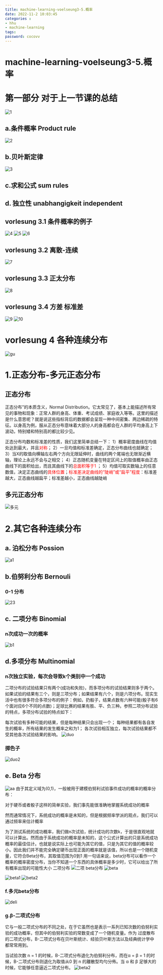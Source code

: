 ```yaml
---
title: machine-learning-voelseung3-5.概率
date: 2022-11-2 10:03:45
categories : 
- hhu
- machine-learning
tags:
password: cocovv
---
```

# machine-learning-voelseung3-5.概率
# 第一部分 对于上一节课的总结
![1](./k3-5/v-3.1.PNG)

## a.条件概率 Product rule
![2](./k3-5/1-%E6%9D%A1%E4%BB%B6%E6%A6%82%E7%8E%87-Conditimal-Probability.PNG)

## b.贝叶斯定律
![3](./k3-5/2-%E8%B4%9D%E5%8F%B6%E6%96%AF%E5%AE%9A%E5%BE%8B-Product-rule.PNG)

## c.求和公式 sum rules

##  d. 独立性 unabhangigkeit independent


##  vorlesung 3.1 条件概率的例子
![4](./k3-5/3.1%20%E9%99%A4%E8%8D%89.PNG)
![5](./k3-5/3.1.2.PNG)
![6](./k3-5/3.1.3.PNG)

##  vorlesung 3.2 离散-连续
![7](./k3-5/3.2%20%E7%A6%BB%E6%95%A3%E8%BF%9E%E7%BB%AD.PNG)

##  vorlesung 3.3 正太分布
![8](./k3-5/3.3%20%E6%AD%A3%E6%80%81%E5%88%86%E5%B8%83.PNG)

##  vorlesung 3.4 方差 标准差
![9](./k3-5/%E6%96%B9%E5%B7%AE.PNG)
![10](./k3-5/%E6%A0%87%E5%87%86%E5%B7%AE.PNG)

# vorlesung 4 各种连续分布
![gu](./k3-5/%E6%89%AB%E6%8F%8F_20221102.png)

# 1.正态分布-多元正态分布

## 正态分布

正态分布”的本质含义，Normal Distribution。它太常见了，基本上能描述所有常见的事物和现象：正常人群的身高、体重、考试成绩、家庭收入等等。这里的描述是什么意思呢？就是说这些指标背后的数据都会呈现一种中间密集、两边稀疏的特征。以身高为例，服从正态分布意味着大部分人的身高都会在人群的平均身高上下波动，特别矮和特别高的都比较少见。

正态分布均数和标准差的性质，我们这里简单总结一下：
1）概率密度曲线在均值处达到最大，并且<font color=red>对称</font>；
2）一旦均值和标准差确定，正态分布曲线也就确定；
3）当X的取值向横轴左右两个方向无限延伸时，曲线的两个尾端也无限渐近横轴，理论上永远不会与之相交；
4）正态随机变量在特定区间上的取值概率由正态曲线下的面积给出，而且其曲线下的<font color=red>总面积等于1</font> ；
5）均值可取实数轴上的任意数值，决定正态曲线的<font color=red>具体位置</font>；<font color=red>标准差决定曲线的“陡峭”或“扁平”程度</font>：标准差越大，正态曲线越扁平；标准差越小，正态曲线越陡峭

## 多元正态分布
![多元](./k3-5/%E5%A4%9A%E5%85%83%E6%AD%A3%E6%80%81%E5%88%86%E5%B8%83.PNG)


# 2.其它各种连续分布

## a. 泊松分布 Possion
![a1](./k3-5/a.%E6%B3%8A%E6%9D%BE1.PNG)

## b.伯努利分布 Bernouli
### 0-1 分布
![23](./k3-5/1.%E4%BC%AF%E5%8A%AA%E5%88%A9.PNG)
## c. 二项分布 Binomial
### n次成功一次的概率
![b1](./k3-5/b1%20%E4%BA%8C%E9%A1%B9%E5%88%86%E5%B8%83.PNG)

## d.多项分布 Multinomial
### n次独立实验，每次会导致k个类别中一个成功
二项分布的试验结果只有两个(成功和失败)，而多项分布的试验结果则多于两个。如果试验的结果有三个，则是三项分布；如果结果有六个，则是六项分布。现实生活中也有很多符合多项分布的例子：例如，扔骰子，结果点数有六种可能(骰子有6个面对应6个不同的点数)；足球比赛的结果有胜、平、负三种。参照二项分布试验的特点，多项分布试验的特点如下：

每次试验有多种可能的结果，但是每种结果只会出现一个；
每种结果都有各自发生的概率，所有结果的发生概率之和为1；
各次试验相互独立，每次试验结果都不受其他各次试验结果的影响。
![duo](./k3-5/%E5%A4%9A%E9%A1%B9%E5%88%86%E5%B8%83.PNG)

### 掷色子
![duo2](./k3-5/%E5%A4%9A%E9%A1%B92.PNG)

## e. Beta 分布
![aa](./k3-5/aa.PNG)
由于其定义域为(0,1)，一般被用于建模伯努利试验事件成功的概率的概率分布：

对于硬币或者骰子这样的简单实验，我们事先能很准确地掌握系统成功的概率

然而通常情况下，系统成功的概率是未知的，但是根据频率学派的观点，我们可以通过频率来估计概率

为了测试系统的成功概率，我们做n次试验，统计成功的次数k，于是很直观地就可以计算出。然而由于系统成功的概率是未知的，这个公式计算出的只是系统成功概率的最佳估计。也就是说实际上也可能为其它的值，只是为其它的值的概率较小。因此我们并不能完全确定硬币出现正面的概率就是该值，所以也是一个随机变量，它符合Beta分布，其取值范围为0到1
用一句话来说，beta分布可以看作一个概率的概率密度分布，当你不知道一个东西的具体概率是多少时，它可以给出了所有概率出现的可能性大小
二项分布
![二项](./k3-5/%E4%BA%8C%E9%A1%B9.PNG)
beta分布
![beta](./k3-5/beta.PNG)

![beta1](./k3-5/bata%20d.PNG)
![beta2](./k3-5/beta%20d2.PNG)

### f.多元beta分布
![deli](./k3-5/dileikeli.PNG)

### g.β-二项式分布
它与一般二项式分布的不同之处，在于它虽然也是表示一系列已知次数的伯努利实验的成功概率，但其中的伯努利实验的常数变成了一个随机变量。作为 过度散布的二项式分布，Β-二项式分布在贝叶斯统计、经验贝叶斯方法以及经典统计学中都常常用到。

当试验次数 n = 1 的时候，Β-二项式分布退化为伯努利分布，而在α = β = 1 的时候，Β-二项式分布则退化为取值从0 到 n 的離散型均勻分佈。当 α 和 β 足够大的时候，它能够任意逼近二项式分布。
![beta2](./k3-5/beta2.PNG)


![]()
